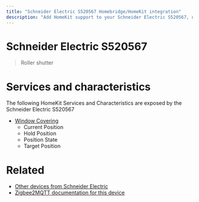 ```yaml
---
title: "Schneider Electric S520567 Homebridge/HomeKit integration"
description: "Add HomeKit support to your Schneider Electric S520567, using Homebridge, Zigbee2MQTT and homebridge-z2m."
---
```

<!---
This file has been GENERATED using src/docgen/docgen.ts
DO NOT EDIT THIS FILE MANUALLY!
-->
# Schneider Electric S520567
> Roller shutter


# Services and characteristics
The following HomeKit Services and Characteristics are exposed by
the Schneider Electric S520567

* [Window Covering](../../cover.md)
  * Current Position
  * Hold Position
  * Position State
  * Target Position


# Related
* [Other devices from Schneider Electric](../index.md#schneider_electric)
* [Zigbee2MQTT documentation for this device](https://www.zigbee2mqtt.io/devices/S520567.html)